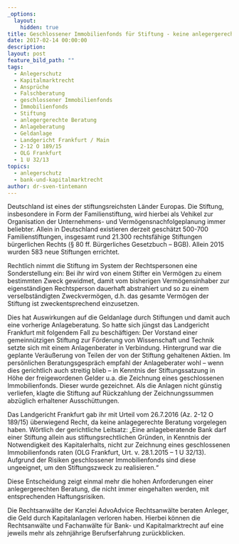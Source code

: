 ```yaml
---
_options:
  layout:
    hidden: true
title: Geschlossener Immobilienfonds für Stiftung - keine anlegergerechte Beratung
date: 2017-02-14 00:00:00
description:
layout: post
feature_bild_path: ""
tags:
  - Anlegerschutz
  - Kapitalmarktrecht
  - Ansprüche
  - Falschberatung
  - geschlossener Immobilienfonds
  - Immobilienfonds
  - Stiftung
  - anlegergerechte Beratung
  - Anlageberatung
  - Geldanlage
  - Landgericht Frankfurt / Main
  - 2-12 O 189/15
  - OLG Frankfurt
  - 1 U 32/13
topics:
  - anlegerschutz
  - bank-und-kapitalmarktrecht
author: dr-sven-tintemann
---
```



Deutschland ist eines der stiftungsreichsten Länder Europas. Die Stiftung, insbesondere in Form der Familienstiftung, wird hierbei als Vehikel zur Organisation der Unternehmens- und Vermögensnachfolgeplanung immer beliebter. Allein in Deutschland existieren derzeit geschätzt 500-700 Familienstiftungen, insgesamt rund 21.300 rechtsfähige Stiftungen bürgerlichen Rechts (§ 80 ff. Bürgerliches Gesetzbuch – BGB). Allein 2015 wurden 583 neue Stiftungen errichtet.

Rechtlich nimmt die Stiftung im System der Rechtspersonen eine Sonderstellung ein: Bei ihr wird von einem Stifter ein Vermögen zu einem bestimmten Zweck gewidmet, damit vom bisherigen Vermögensinhaber zur eigenständigen Rechtsperson dauerhaft abstrahiert und so zu einem verselbständigten Zweckvermögen, d.h. das gesamte Vermögen der Stiftung ist zweckentsprechend einzusetzen.

Dies hat Auswirkungen auf die Geldanlage durch Stiftungen und damit auch eine vorherige Anlageberatung. So hatte sich jüngst das Landgericht Frankfurt mit folgendem Fall zu beschäftigen: Der Vorstand einer gemeinnützigen Stiftung zur Förderung von Wissenschaft und Technik setzte sich mit einem Anlagenberater in Verbindung. Hintergrund war die geplante Veräußerung von Teilen der von der Stiftung gehaltenen Aktien. Im persönlichen Beratungsgespräch empfahl der Anlageberater wohl – wenn dies gerichtlich auch streitig blieb – in Kenntnis der Stiftungssatzung in Höhe der freigewordenen Gelder u.a. die Zeichnung eines geschlossenen Immobilienfonds. Dieser wurde gezeichnet. Als die Anlagen nicht günstig verliefen, klagte die Stiftung auf Rückzahlung der Zeichnungssummen abzüglich erhaltener Ausschüttungen.

Das Landgericht Frankfurt gab ihr mit Urteil vom 26.7.2016 (Az. 2-12 O 189/15) überwiegend Recht, da keine anlagegerechte Beratung vorgelegen haben. Wörtlich der gerichtliche Leitsatz: „Eine anlageberatende Bank darf einer Stiftung allein aus stiftungsrechtlichen Gründen, in Kenntnis der Notwendigkeit des Kapitalerhalts, nicht zur Zeichnung eines geschlossenen Immobilienfonds raten (OLG Frankfurt, Urt. v. 28.1.2015 – 1 U 32/13). Aufgrund der Risiken geschlossener Immobilienfonds sind diese ungeeignet, um den Stiftungszweck zu realisieren.“

Diese Entscheidung zeigt einmal mehr die hohen Anforderungen einer anlegergerechten Beratung, die nicht immer eingehalten werden, mit entsprechenden Haftungsrisiken.

Die Rechtsanwälte der Kanzlei AdvoAdvice Rechtsanwälte beraten Anleger, die Geld durch Kapitalanlagen verloren haben. Hierbei können die Rechtsanwälte und Fachanwälte für Bank- und Kapitalmarktrecht auf eine jeweils mehr als zehnjährige Berufserfahrung zurückblicken.